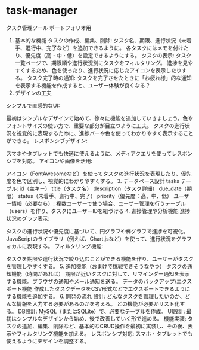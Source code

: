 # task-manager
タスク管理ツール ポートフォリオ用


1. 基本的な機能
タスクの作成、編集、削除:
タスク名、期限、進行状況（未着手、進行中、完了など）を追加できるように。
各タスクにはメモを付けたり、優先度（高・中・低）を設定できるようにする。
タスクの表示:
タスク一覧ページで、期限順や進行状況別にタスクをフィルタリング。
進捗を見やすくするため、色を使ったり、進行状況に応じたアイコンを表示したりする。
タスク完了時の通知:
タスクを完了させたときに「お疲れ様」的な通知を表示する機能を作成すると、ユーザー体験が良くなる？
2. デザインの工夫

シンプルで直感的なUI:

最初はシンプルなデザインで始めて、徐々に機能を追加していきましょう。色やフォントサイズの使い方で、重要な部分が目立つように工夫。
タスクの進行状況を視覚的に表現するために、進捗バーや色を使ってわかりやすく表示することができる。
レスポンシブデザイン:

スマホやタブレットでも快適に使えるように、メディアクエリを使ってレスポンシブを対応。
アイコンや画像を活用:

アイコン（FontAwesomeなど）を使ってタスクの進行状況を表現したり、優先度を色で区別し、視覚的にわかりやすくする。
3. データベース設計
tasks テーブル:
id（主キー）
title（タスク名）
description（タスク詳細）
due_date（期限）
status（未着手、進行中、完了）
priority（優先度：高、中、低）
ユーザー情報（必要なら）:
複数ユーザーで使う場合、ユーザー管理を行うテーブル（users）を作り、タスクにユーザーIDを紐づける
4. 進捗管理や分析機能
進捗状況のグラフ表示:

タスクの進行状況や優先度に基づいて、円グラフや棒グラフで進捗を可視化。
JavaScriptのライブラリ（例えば、Chart.jsなど）を使って、進行状況をグラフィカルに表現する。
フィルタリング機能:

タスクを期限や進行状況で絞り込むことができる機能を作り、ユーザーがタスクを管理しやすくする。
5. 追加機能（おまけで挑戦できそうなやつ）
タスクの通知機能（時間があれば）
期限が近いタスクに対して、リマインダー通知を表示する機能。ブラウザの通知やメール通知を送る。
データのバックアップ/エクスポート機能
作成したタスクデータをCSV形式などでエクスポートできるようにする機能を追加する。
6. 開発の流れ
設計: どんなタスクを管理したいのか、どんな情報を入力する必要があるのかを考える。
どの機能が必要かリスト化する。
DB設計: MySQL（またはSQLite）で、必要なテーブルを作成。
UI設計: 最初はシンプルなデザインから始め、後で改善していく形で進める。
機能実装: タスクの追加、編集、削除など、基本的なCRUD操作を最初に実装し、その後、表示やフィルタリング機能を加える。
レスポンシブ対応: スマホ・タブレットでも使えるようにデザインを調整する。